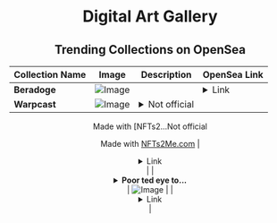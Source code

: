 <div align="center">

# Digital Art Gallery

## Trending Collections on OpenSea

| Collection Name                       | Image                                                                                     | Description                       | OpenSea Link                                                                                          |
|---------------------------------------|-------------------------------------------------------------------------------------------|-----------------------------------|--------------------------------------------------------------------------------------------------------|
| **Beradoge** | ![Image](https://i.seadn.io/s/raw/files/3cb75539d99ce70d958c5a1dd69fafcc.png?w=500&auto=format?w=200&auto=format) |  | <details><summary>Link</summary>[Beradoge](https://opensea.io/collection/beradoge-5)</details> |
| **Warpcast** | ![Image](https://i.seadn.io/s/raw/files/cd1f118ebc92c27542812d3c66be82e6.webp?w=500&auto=format?w=200&auto=format) | <details><summary>Not official

Made with [NFTs2...</summary>Not official

Made with [NFTs2Me.com](https://nfts2me.com/)</details> | <details><summary>Link</summary>[Warpcast](https://opensea.io/collection/warpcast-132)</details> |
| **<details><summary>Poor ted eye to...</summary>Poor ted eye to jute wrist</details>** | ![Image](https://i.seadn.io/s/raw/files/7fc9ee82aedec6d685442645b819d9b2.jpg?w=500&auto=format?w=200&auto=format) |  | <details><summary>Link</summary>[Poor ted eye to jute wrist](https://opensea.io/collection/poor-ted-eye-to-jute-wrist)</details> |

</div>